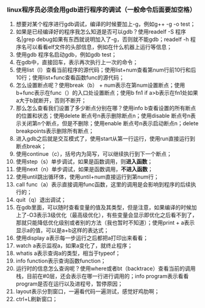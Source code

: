 ### linux程序员必须会用gdb进行程序的调试（一般命令后面要加空格）

1. 想要对某个程序进行gdb调试，编译的时候要加上-g，例如g++ -g -o test；
2. 如果是已经编译好的程序我怎么知道是否可以gdb？使用readelf -S 程序名|grep debug如果有东西就说明加入了-g，否则就不能gdb；readelf -h 程序名可以看看elf文件的头部信息，例如在什么机器上运行等信息；
3. 使用gdb 程序名启动gdb，例如gdb test；
4. 在gdb中，直接回车，表示再次执行上一次的命令；
5. 使用list（l）查看当前程序的源代码；使用list+num查看第num行前10行和后10行；使用list+func查看函数func的源代码；
6. 怎么设置断点呢？使用break（b） + num表示在第num设置断点；使用b+func表示在func（）的入口处设置断点；使用b fn1 if a>b表示在fn1处如果a大于b就断开，否则不断开；
7. 那么怎么查看我们设置了多少断点分别在哪？使用info b查看设置的所有断点的位置和状态；使用delete 断点号n表示删除断点n；使用disable 断点号n表示关闭第n个断点，但是不删除；使用enable 断点号n表示启动断点n；delete breakpoints表示删除所有断点；
8. 进入gdb之后就是交互模式了，使用start从第一行运行，使用run直接运行到断点break；
9. 使用continue（c），括号内为简写，可以继续执行到下一个断点；
10. 使用step（s）单步调试，如果是函数调用，则**进入函数**；
11. 使用next（n）单步调试，如果是函数调用，**不进入函数**；
12. 使用until跳出循环体，使用until+num直接运行到第num行；
13. call func（a）表示直接调用func函数，这里的调用是会影响到程序的后续执行的；
14. quit（q）退出调试；
15. 在gdb里面，可以随时查看变量的值及其类型，但是注意，如果编译的时候加上了-O3表示3级优化（最高级优化），有些变量会显示<optimaized out>即优化之后看不到了，那就只能降低优化级别或者别的方法（我也暂时不知道）；使用print + a表示显示a的值，可以是a+b这样的表达式；
16. 使用display a表示每一步运行之后都把a打印出来看看；
17. watch a表示监视a，如果a变化了，就终止程序；
18. whatis a表示查询a的类型，相当于typeof；
19. info function表示查询函数function；
20. 运行时的信息怎么查询呢？使用where或者bt（backtrace）查看当前的调用栈，目前在#0层，还会表示在哪一行进行调用的；info program表示看看program是否在运行以及进程号，暂停原因；
21. layout表示分割窗口，一遍看代码一遍测试，感觉好鸡肋啊；
22. ctrl+L刷新窗口；